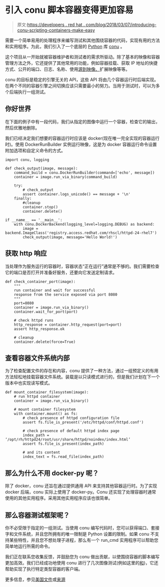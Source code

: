 # 引入 conu 脚本容器变得更加容易

> 原文:[https://developers . red hat . com/blog/2018/03/07/introducing-conu-scripting-containers-make-easy](https://developers.redhat.com/blog/2018/03/07/introducing-conu-scripting-containers-made-easier)

需要一个简单易用的处理程序来编写测试和其他围绕容器的代码，实现有用的方法和实用程序。为此，我们引入了一个底层的 [Python](https://www.python.org/) 库 [conu](http://conu.readthedocs.io/en/latest/) 。

这个项目从一开始就被容器维护者和测试者的需求所驱动。除了基本的映像和容器管理方法之外，它还提供了其他常用的功能，例如容器挂载、获取 IP 地址的快捷方式、公开的端口、日志、名称、使用[源到映像、](https://github.com/openshift/source-to-image)扩展映像等等。

conu 的目标是稳定的引擎无关的 API，这些 API 将由几个容器运行时后端实现。在两个不同的容器引擎之间切换应该只需要最小的努力。当用于测试时，可以为多个后端执行一组测试。

## 你好世界

在下面的例子中有一段代码，我们从指定的图像中运行一个容器，检查它的输出，然后优雅地删除。

我们已经决定我们想要的容器运行时应该是 docker(现在唯一完全实现的容器运行时)。使用 DockerRunBuilder 实例运行映像，这是为 docker 容器运行命令设置附加选项和自定义命令的方式。

```
import conu, logging

def check_output(image, message):
    command_build = conu.DockerRunBuilder(command=['echo', message])
    container = image.run_via_binary(command_build)

    try:
        # check_output
        assert container.logs_unicode() == message + '\n'
    finally:
        #cleanup
        container.stop()
        container.delete()

if __name__ == '__main__':
    with conu.DockerBackend(logging_level=logging.DEBUG) as backend:
        image = backend.ImageClass('registry.access.redhat.com/rhscl/httpd-24-rhel7')
        check_output(image, message='Hello World!')
```

## 获取 http 响应

当处理作为服务运行的容器时，容器状态“正在运行”通常是不够的。我们需要检查它的端口是否打开并准备好服务，还要向它发送定制请求。

```
def check_container_port(image):
    """
    run container and wait for successful
    response from the service exposed via port 8080
    """
    port=8080
    container = image.run_via_binary()
    container.wait_for_port(port)

    # check httpd runs
    http_response = container.http_request(port=port)
    assert http_response.ok

    # cleanup
    container.delete(force=True)
```

## 查看容器文件系统内部

为了检查配置文件的存在和内容，conu 提供了一种方法，通过一组预定义的有用方法轻松地挂载容器文件系统。装载是以只读模式进行的，但是我们计划在下一个版本中也实现读写模式。

```
def mount_container_filesystem(image):
    # run httpd container
    container = image.run_via_binary()

    # mount container filesystem
    with container.mount() as fs:
        # check presence of httpd configuration file
        assert fs.file_is_present('/etc/httpd/conf/httpd.conf')

        # check presence of default httpd index page
        index_path = ‘/opt/rh/httpd24/root/usr/share/httpd/noindex/index.html’
        assert fs.file_is_present(index_path)

        # and its content
        index_text = fs.read_file(index_path)
```

## 那么为什么不用 docker-py 呢？

除了 docker，conu 还旨在通过提供通用 API 来支持其他容器运行时。为了实现 docker 后端，conu 实际上使用了 docker-py。Conu 还实现了处理容器时通常使用的其他实用程序。采用其他实用程序应该也很简单。

## 那么容器测试框架呢？

你不必受限于指定的一组测试。当使用 conu 编写代码时，您可以获得端口、套接字和文件系统，并且您所拥有的唯一限制是 Python 设置的限制。如果 conu 不支持某些特性，并且您不想处理子进程，那么有一个 run_cmd 实用程序可以帮助您简单地运行所需的命令。

我们正在联系您收集反馈，并鼓励您为 conu 做出贡献，以使围绕容器的脚本编写更加高效。我们已经成功地使用 conu 进行了几次图像测试(例如这里的[和](https://github.com/container-images/postgresql/tree/master/test))，它还帮助实现了执行特定类型容器的客户端。

更多信息，参见[美国文件](http://conu.readthedocs.io/en/latest/)或[来源](https://github.com/fedora-modularity/conu)